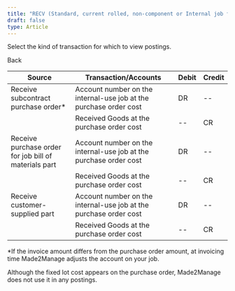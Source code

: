 ```yaml
---
title: "RECV (Standard, current rolled, non-component or Internal job for internal use)"
draft: false
type: Article
---
```


Select the kind of transaction for which to view postings. 

Back

| Source                                                | Transaction/Accounts                                              | Debit | Credit |
|-------------------------------------------------------|-------------------------------------------------------------------|-------|--------|
| Receive subcontract purchase order\*                  | Account number on the internal-use job at the purchase order cost | DR    | --     |
|                                                       | Received Goods at the purchase order cost                         | --    | CR     |
| Receive purchase order for job bill of materials part | Account number on the internal-use job at the purchase order cost | DR    | --     |
|                                                       | Received Goods at the purchase order cost                         | --    | CR     |
| Receive customer-supplied part                        | Account number on the internal-use job at the purchase order cost | DR    | --     |
|                                                       | Received Goods at the purchase order cost                         | --    | CR     |

\*If the invoice amount differs from the purchase order amount, at invoicing time Made2Manage adjusts the account on your job.

 Although the fixed lot cost appears on the purchase order, Made2Manage does not use it in any postings.